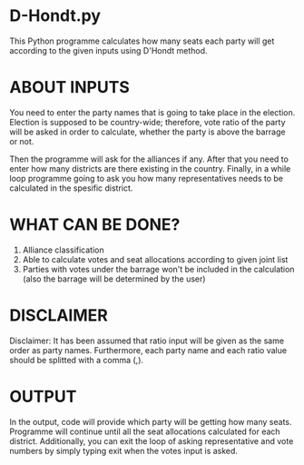 # D-Hondt.py
This Python programme calculates how many seats each party will get according to the given inputs using D'Hondt method.

# ABOUT INPUTS

You need to enter the party names that is going to take place in the election. Election is supposed to be country-wide; therefore, vote ratio of the party will be asked in order to calculate, whether the party is above the barrage or not.

Then the programme will ask for the alliances if any. 
After that you need to enter how many districts are there existing in the country.
Finally, in a while loop programme going to ask you how many representatives needs to be calculated in the spesific district.

# WHAT CAN BE DONE?
  1. Alliance classification
  2. Able to calculate votes and seat allocations according to given joint list
  3. Parties with votes under the barrage won't be included in the calculation (also the barrage will be determined by the user)

# DISCLAIMER
Disclaimer: It has been assumed that ratio input will be given as the same order as party names. Furthermore, each party name and each ratio value should be splitted with a comma (,).

# OUTPUT
In the output, code will provide which party will be getting how many seats. Programme will continue until all the seat allocations calculated for each district. Additionally, you can exit the loop of asking representative and vote numbers by simply typing exit when the votes input is asked.
 





